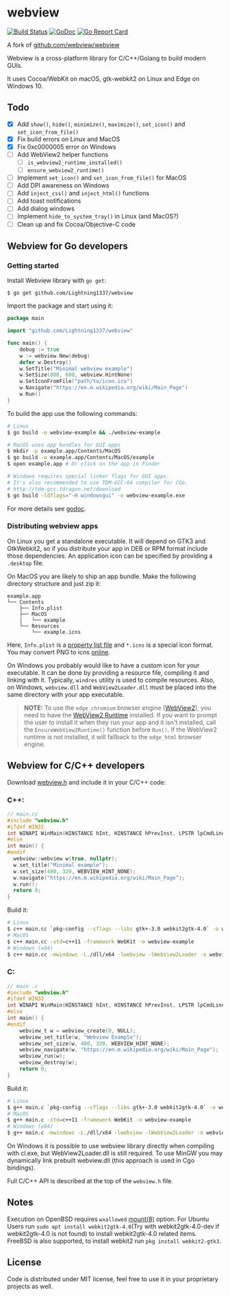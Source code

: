 # webview


[![Build Status](https://img.shields.io/github/workflow/status/Lightning1337/webview/CI%20Pipeline)](https://github.com/Lightning1337/webview)
[![GoDoc](https://godoc.org/github.com/Lightning1337/webview?status.svg)](https://godoc.org/github.com/Lightning1337/webview)
[![Go Report Card](https://goreportcard.com/badge/github.com/Lightning1337/webview)](https://goreportcard.com/report/github.com/Lightning1337/webview)


A fork of [github.com/webview/webview](https://github.com/webview/webview)

Webview is a cross-platform library for C/C++/Golang to build modern GUIs.

It uses Cocoa/WebKit on macOS, gtk-webkit2 on Linux and Edge on Windows 10.

## Todo

- [x] Add `show()`, `hide()`, `minimize()`, `maximize()`, `set_icon()` and `set_icon_from_file()`
- [x] Fix build errors on Linux and MacOS
- [x] Fix 0xc0000005 error on Windows
- [ ] Add WebView2 helper functions
  - [ ] `is_webview2_runtime_installed()`
  - [ ] `ensure_webview2_runtime()`
- [ ] Implement `set_icon()` and `set_icon_from_file()` for MacOS
- [ ] Add DPI awareness on Windows
- [ ] Add `inject_css()` and `inject_html()` functions
- [ ] Add toast notifications
- [ ] Add dialog windows
- [ ] Implement `hide_to_system_tray()` in Linux (and MacOS?)
- [ ] Clean up and fix Cocoa/Objective-C code

## Webview for Go developers

### Getting started

Install Webview library with `go get`:

```
$ go get github.com/Lightning1337/webview
```

Import the package and start using it:

```go
package main

import "github.com/Lightning1337/webview"

func main() {
	debug := true
	w := webview.New(debug)
	defer w.Destroy()
	w.SetTitle("Minimal webview example")
	w.SetSize(800, 600, webview.HintNone)
	w.SetIconFromFile("path/to/icon.ico")
	w.Navigate("https://en.m.wikipedia.org/wiki/Main_Page")
	w.Run()
}
```

To build the app use the following commands:

```bash
# Linux
$ go build -o webview-example && ./webview-example

# MacOS uses app bundles for GUI apps
$ mkdir -p example.app/Contents/MacOS
$ go build -o example.app/Contents/MacOS/example
$ open example.app # Or click on the app in Finder

# Windows requires special linker flags for GUI apps.
# It's also recommended to use TDM-GCC-64 compiler for CGo.
# http://tdm-gcc.tdragon.net/download
$ go build -ldflags="-H windowsgui" -o webview-example.exe
```

For more details see [godoc](https://godoc.org/github.com/Lightning1337/webview).

### Distributing webview apps

On Linux you get a standalone executable. It will depend on GTK3 and GtkWebkit2, so if you distribute your app in DEB or RPM format include those dependencies. An application icon can be specified by providing a `.desktop` file.

On MacOS you are likely to ship an app bundle. Make the following directory structure and just zip it:

```
example.app
└── Contents
    ├── Info.plist
    ├── MacOS
    |   └── example
    └── Resources
        └── example.icns
```

Here, `Info.plist` is a [property list file](https://developer.apple.com/library/content/documentation/General/Reference/InfoPlistKeyReference/Articles/AboutInformationPropertyListFiles.html) and `*.icns` is a special icon format. You may convert PNG to icns [online](https://iconverticons.com/online/).

On Windows you probably would like to have a custom icon for your executable. It can be done by providing a resource file, compiling it and linking with it. Typically, `windres` utility is used to compile resources. Also, on Windows, `webview.dll` and `WebView2Loader.dll` must be placed into the same directory with your app executable. 


> **NOTE:**
> To use the `edge_chromium` browser engine ([WebView2](https://docs.microsoft.com/en-us/microsoft-edge/webview2/)), you need to have the [WebView2 Runtime](https://developer.microsoft.com/en-us/microsoft-edge/webview2/#download-section) installed. If you want to prompt the user to install it when they run your app and it isn't installed, call the `EnsureWebView2Runtime()` function before `Run()`. If the WebView2 runtime is not installed, it will fallback to the `edge_html` browser engine.

## Webview for C/C++ developers

Download [webview.h](https://raw.githubusercontent.com/zserge/webview/master/webview.h) and include it in your C/C++ code:

### C++:
```c
// main.cc
#include "webview.h"
#ifdef WIN32
int WINAPI WinMain(HINSTANCE hInt, HINSTANCE hPrevInst, LPSTR lpCmdLine, int nCmdShow) {
#else
int main() {
#endif
  webview::webview w(true, nullptr);
  w.set_title("Minimal example");
  w.set_size(480, 320, WEBVIEW_HINT_NONE);
  w.navigate("https://en.m.wikipedia.org/wiki/Main_Page");
  w.run();
  return 0;
}
```
Build it:

```bash
# Linux
$ c++ main.cc `pkg-config --cflags --libs gtk+-3.0 webkit2gtk-4.0` -o webview-example
# MacOS
$ c++ main.cc -std=c++11 -framework WebKit -o webview-example
# Windows (x64)
$ c++ main.cc -mwindows -L./dll/x64 -lwebview -lWebView2Loader -o webview-example.exe
```

### C:
```c
// main .c
#include "webview.h"
#ifdef WIN32
int WINAPI WinMain(HINSTANCE hInt, HINSTANCE hPrevInst, LPSTR lpCmdLine, int nCmdShow) {
#else
int main() {
#endif
	webview_t w = webview_create(0, NULL);
	webview_set_title(w, "Webview Example");
	webview_set_size(w, 480, 320, WEBVIEW_HINT_NONE);
	webview_navigate(w, "https://en.m.wikipedia.org/wiki/Main_Page");
	webview_run(w);
	webview_destroy(w);
	return 0;
}
```
Build it:

```bash
# Linux
$ g++ main.c `pkg-config --cflags --libs gtk+-3.0 webkit2gtk-4.0` -o webview-example
# MacOS
$ g++ main.c -std=c++11 -framework WebKit -o webview-example
# Windows (x64)
$ g++ main.c -mwindows -L./dll/x64 -lwebview -lWebView2Loader -o webview-example.exe
```

On Windows it is possible to use webview library directly when compiling with cl.exe, but WebView2Loader.dll is still required. To use MinGW you may dynamically link prebuilt webview.dll (this approach is used in Cgo bindings).

Full C/C++ API is described at the top of the `webview.h` file.

## Notes

Execution on OpenBSD requires `wxallowed` [mount(8)](https://man.openbsd.org/mount.8) option.
For Ubuntu Users run `sudo apt install webkit2gtk-4.0`(Try with webkit2gtk-4.0-dev if webkit2gtk-4.0 is not found) to install webkit2gtk-4.0 related items.
FreeBSD is also supported, to install webkit2 run `pkg install webkit2-gtk3`.

## License

Code is distributed under MIT license, feel free to use it in your proprietary
projects as well.


